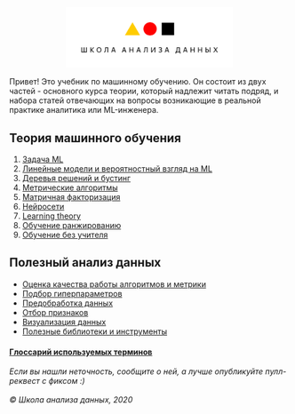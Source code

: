 <div align="center">
    <img src="./imgs/shad.png"  width="300">
</div>

Привет!
Это учебник по машинному обучению. Он состоит из двух частей - основного курса теории, который надлежит читать подряд, и набора статей отвечающих на вопросы возникающие в реальной практике аналитика или ML-инженера. 

## Теория машинного обучения

1. [Задача ML](./chapters/Intro.md)
2. [Линейные модели и вероятностный взгляд на ML](#)
3. [Деревья решений и бустинг](#)
4. [Метрические алгоритмы](#)
5. [Матричная факторизация](#)
6. [Нейросети](#)
7. [Learning theory](#)
8. [Обучение ранжированию](#)
9. [Обучение без учителя](#)


## Полезный анализ данных
- [Оценка качества работы алгоритмов и метрики](#)
- [Подбор гиперпараметров](#)
- [Предобработка данных](#)
- [Отбор признаков](#)
- [Визуализация данных](#)
- [Полезные библиотеки и инструменты](#)


#### [Глоссарий используемых терминов](./GLOSSARY.md)

<hline />
<em>
Если вы нашли неточность, сообщите о ней, а лучше опубликуйте пулл-реквест с фиксом :)
<br/><br/>
© Школа анализа данных, 2020
</em>

